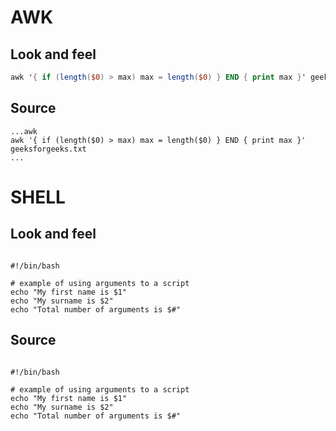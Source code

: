 # AWK
## Look and feel
```awk
awk '{ if (length($0) > max) max = length($0) } END { print max }' geeksforgeeks.txt
```
## Source
```
...awk
awk '{ if (length($0) > max) max = length($0) } END { print max }' geeksforgeeks.txt
...
```


# SHELL
## Look and feel
```shell

#!/bin/bash

# example of using arguments to a script
echo "My first name is $1"
echo "My surname is $2"
echo "Total number of arguments is $#" 
```
## Source
``` shell

#!/bin/bash

# example of using arguments to a script
echo "My first name is $1"
echo "My surname is $2"
echo "Total number of arguments is $#" 
```
